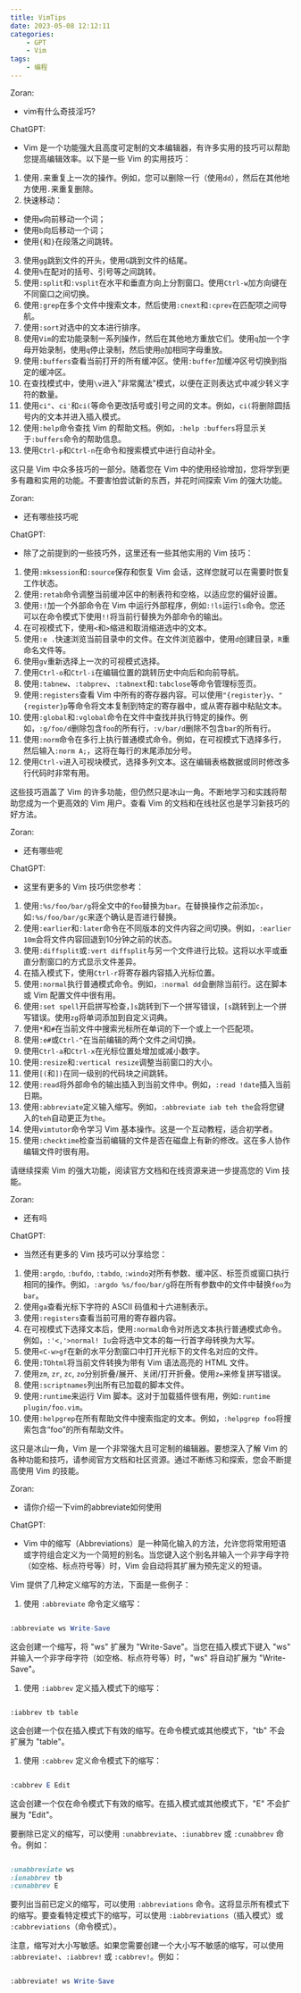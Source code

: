 ```yaml
---
title: VimTips
date: 2023-05-08 12:12:11
categories:
    - GPT
    - Vim
tags:
    - 编程
---
```

Zoran: 
- vim有什么奇技淫巧?

ChatGPT: 
- Vim 是一个功能强大且高度可定制的文本编辑器，有许多实用的技巧可以帮助您提高编辑效率。以下是一些 Vim 的实用技巧： 
1. 使用`.`来重复上一次的操作。例如，您可以删除一行（使用`dd`），然后在其他地方使用`.`来重复删除。 
2. 快速移动： 
- 使用`w`向前移动一个词； 
- 使用`b`向后移动一个词； 
- 使用`{`和`}`在段落之间跳转。 
3. 使用`gg`跳到文件的开头，使用`G`跳到文件的结尾。 
4. 使用`%`在配对的括号、引号等之间跳转。 
5. 使用`:split`和`:vsplit`在水平和垂直方向上分割窗口。使用`Ctrl-w`加方向键在不同窗口之间切换。 
6. 使用`:grep`在多个文件中搜索文本，然后使用`:cnext`和`:cprev`在匹配项之间导航。 
7. 使用`:sort`对选中的文本进行排序。 
8. 使用`Vim`的宏功能录制一系列操作，然后在其他地方重放它们。使用`q`加一个字母开始录制，使用`q`停止录制，然后使用`@`加相同字母重放。 
9. 使用`:buffers`查看当前打开的所有缓冲区。使用`:buffer`加缓冲区号切换到指定的缓冲区。 
10. 在查找模式中，使用`\v`进入"非常魔法"模式，以便在正则表达式中减少转义字符的数量。 
11. 使用`ci"`、`ci'`和`ci(`等命令更改括号或引号之间的文本。例如，`ci(`将删除圆括号内的文本并进入插入模式。 
12. 使用`:help`命令查找 Vim 的帮助文档。例如，`:help :buffers`将显示关于`:buffers`命令的帮助信息。 
13. 使用`Ctrl-p`和`Ctrl-n`在命令和搜索模式中进行自动补全。

这只是 Vim 中众多技巧的一部分。随着您在 Vim 中的使用经验增加，您将学到更多有趣和实用的功能。不要害怕尝试新的东西，并花时间探索 Vim 的强大功能。

Zoran: 
- 还有哪些技巧呢

ChatGPT: 
- 除了之前提到的一些技巧外，这里还有一些其他实用的 Vim 技巧： 
1. 使用`:mksession`和`:source`保存和恢复 Vim 会话，这样您就可以在需要时恢复工作状态。 
2. 使用`:retab`命令调整当前缓冲区中的制表符和空格，以适应您的偏好设置。 
3. 使用`:!`加一个外部命令在 Vim 中运行外部程序，例如`:!ls`运行`ls`命令。您还可以在命令模式下使用`!!`将当前行替换为外部命令的输出。 
4. 在可视模式下，使用`<`和`>`缩进和取消缩进选中的文本。 
5. 使用`:e .`快速浏览当前目录中的文件。在文件浏览器中，使用`d`创建目录，`R`重命名文件等。 
6. 使用`gv`重新选择上一次的可视模式选择。 
7. 使用`Ctrl-o`和`Ctrl-i`在编辑位置的跳转历史中向后和向前导航。 
8. 使用`:tabnew`、`:tabprev`、`:tabnext`和`:tabclose`等命令管理标签页。 
9. 使用`:registers`查看 Vim 中所有的寄存器内容。可以使用`"{register}y`、`"{register}p`等命令将文本复制到特定的寄存器中，或从寄存器中粘贴文本。 
10. 使用`:global`和`:vglobal`命令在文件中查找并执行特定的操作。例如，`:g/foo/d`删除包含`foo`的所有行，`:v/bar/d`删除不包含`bar`的所有行。 
11. 使用`:norm`命令在多行上执行普通模式命令。例如，在可视模式下选择多行，然后输入`:norm A;`，这将在每行的末尾添加分号。 
12. 使用`Ctrl-v`进入可视块模式，选择多列文本。这在编辑表格数据或同时修改多行代码时非常有用。

这些技巧涵盖了 Vim 的许多功能，但仍然只是冰山一角。不断地学习和实践将帮助您成为一个更高效的 Vim 用户。查看 Vim 的文档和在线社区也是学习新技巧的好方法。

Zoran: 
- 还有哪些呢

ChatGPT: 
- 这里有更多的 Vim 技巧供您参考： 
1. 使用`:%s/foo/bar/g`将全文中的`foo`替换为`bar`。在替换操作之前添加`c`，如`:%s/foo/bar/gc`来逐个确认是否进行替换。 
2. 使用`:earlier`和`:later`命令在不同版本的文件内容之间切换。例如，`:earlier 10m`会将文件内容回退到10分钟之前的状态。 
3. 使用`:diffsplit`或`:vert diffsplit`与另一个文件进行比较。这将以水平或垂直分割窗口的方式显示文件差异。 
4. 在插入模式下，使用`Ctrl-r`将寄存器内容插入光标位置。 
5. 使用`:normal`执行普通模式命令。例如，`:normal dd`会删除当前行。这在脚本或 Vim 配置文件中很有用。 
6. 使用`:set spell`开启拼写检查，`]s`跳转到下一个拼写错误，`[s`跳转到上一个拼写错误。使用`zg`将单词添加到自定义词典。 
7. 使用`*`和`#`在当前文件中搜索光标所在单词的下一个或上一个匹配项。 
8. 使用`:e#`或`Ctrl-^`在当前编辑的两个文件之间切换。 
9. 使用`Ctrl-a`和`Ctrl-x`在光标位置处增加或减小数字。 
10. 使用`:resize`和`:vertical resize`调整当前窗口的大小。 
11. 使用`[(`和`])`在同一级别的代码块之间跳转。 
12. 使用`:read`将外部命令的输出插入到当前文件中。例如，`:read !date`插入当前日期。 
13. 使用`:abbreviate`定义输入缩写。例如，`:abbreviate iab teh the`会将您键入的`teh`自动更正为`the`。 
14. 使用`vimtutor`命令学习 Vim 基本操作。这是一个互动教程，适合初学者。 
15. 使用`:checktime`检查当前编辑的文件是否在磁盘上有新的修改。这在多人协作编辑文件时很有用。

请继续探索 Vim 的强大功能，阅读官方文档和在线资源来进一步提高您的 Vim 技能。

Zoran: 
- 还有吗

ChatGPT: 
- 当然还有更多的 Vim 技巧可以分享给您： 
1. 使用`:argdo`, `:bufdo`, `:tabdo`, `:windo`对所有参数、缓冲区、标签页或窗口执行相同的操作。例如，`:argdo %s/foo/bar/g`将在所有参数中的文件中替换`foo`为`bar`。 
2. 使用`ga`查看光标下字符的 ASCII 码值和十六进制表示。 
3. 使用`:registers`查看当前可用的寄存器内容。 
4. 在可视模式下选择文本后，使用`:normal`命令对所选文本执行普通模式命令。例如，`:'<,'>normal! Iu`会将选中文本的每一行首字母转换为大写。 
5. 使用`<C-w>gf`在新的水平分割窗口中打开光标下的文件名对应的文件。 
6. 使用`:TOhtml`将当前文件转换为带有 Vim 语法高亮的 HTML 文件。 
7. 使用`zm`, `zr`, `zc`, `zo`分别折叠/展开、关闭/打开折叠。使用`z=`来修复拼写错误。 
8. 使用`:scriptnames`列出所有已加载的脚本文件。 
9. 使用`:runtime`来运行 Vim 脚本。这对于加载插件很有用，例如`:runtime plugin/foo.vim`。 
10. 使用`:helpgrep`在所有帮助文件中搜索指定的文本。例如，`:helpgrep foo`将搜索包含“foo”的所有帮助文件。

这只是冰山一角，Vim 是一个非常强大且可定制的编辑器。要想深入了解 Vim 的各种功能和技巧，请参阅官方文档和社区资源。通过不断练习和探索，您会不断提高使用 Vim 的技能。

Zoran: 
- 请你介绍一下vim的abbreviate如何使用

ChatGPT: 
- Vim 中的缩写（Abbreviations）是一种简化输入的方法，允许您将常用短语或字符组合定义为一个简短的别名。当您键入这个别名并输入一个非字母字符（如空格、标点符号等）时，Vim 会自动将其扩展为预先定义的短语。

Vim 提供了几种定义缩写的方法，下面是一些例子： 
1. 使用 `:abbreviate` 命令定义缩写：

```mathematica

:abbreviate ws Write-Save
```



这会创建一个缩写，将 "ws" 扩展为 "Write-Save"。当您在插入模式下键入 "ws" 并输入一个非字母字符（如空格、标点符号等）时，"ws" 将自动扩展为 "Write-Save"。 
1. 使用 `:iabbrev` 定义插入模式下的缩写：

```less

:iabbrev tb table
```



这会创建一个仅在插入模式下有效的缩写。在命令模式或其他模式下，"tb" 不会扩展为 "table"。 
1. 使用 `:cabbrev` 定义命令模式下的缩写：

```mathematica

:cabbrev E Edit
```


这会创建一个仅在命令模式下有效的缩写。在插入模式或其他模式下，"E" 不会扩展为 "Edit"。

要删除已定义的缩写，可以使用 `:unabbreviate`、`:iunabbrev` 或 `:cunabbrev` 命令。例如：

```ruby

:unabbreviate ws
:iunabbrev tb
:cunabbrev E
```



要列出当前已定义的缩写，可以使用 `:abbreviations` 命令。这将显示所有模式下的缩写。要查看特定模式下的缩写，可以使用 `:iabbreviations`（插入模式）或 `:cabbreviations`（命令模式）。

注意，缩写对大小写敏感。如果您需要创建一个大小写不敏感的缩写，可以使用 `:abbreviate!`、`:iabbrev!` 或 `:cabbrev!`。例如：

```mathematica

:abbreviate! ws Write-Save
```

